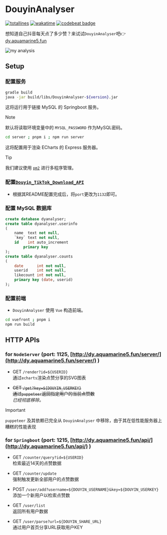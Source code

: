 # DouyinAnalyser

[![totallines](https://tokei.rs/b1/github/aquamarine5/DouyinAnalyser)](https://github.com/XAMPPRocky/tokei)
[![wakatime](https://wakatime.com/badge/github/aquamarine5/DouyinAnalyser.svg)](https://wakatime.com/badge/github/aquamarine5/DouyinAnalyser)
[![codebeat badge](https://codebeat.co/badges/5e8660c4-55d3-4381-8430-520ca63d3666)](https://codebeat.co/projects/github-com-aquamarine5-douyinanalyser-main)

想知道自己抖音每天点了多少赞？来试试`DouyinAnalyser`吧👉 [dy.aquamarine5.fun](http://dy.aquamarine5.fun)

![my analysis](http://dy.aquamarine5.fun/server/render?id=1)

## Setup

### 配置服务

```bash
gradle build
java -jar build/libs/DouyinAnalyser-${version}.jar
```

这将运行用于链接 MySQL 的 Springboot 服务。  

> [!NOTE]
> 默认将读取环境变量中的 `MYSQL_PASSWORD` 作为MySQL密码。

```bash
cd server ; pnpm i ; npm run server
```

这将配置用于渲染 ECharts 的 Express 服务器。

> [!TIP]
> 我们建议使用 [`pm2`](https://github.com/Unitech/pm2) 进行多程序管理。

### 配置[`Douyin_TikTok_Download_API`](https://github.com/Evil0ctal/Douyin_TikTok_Download_API)

- 根据其README配置完成后，将`port`更改为`1132`即可。

### 配置 MySQL 数据库

```sql
create database dyanalyser;
create table dyanalyser.userinfo
(
    name  text not null,
    `key` text not null,
    id    int auto_increment
        primary key
);
create table dyanalyser.counts
(
    date      int not null,
    userid    int not null,
    likecount int not null,
    primary key (date, userid)
);
```

### 配置前端

- `DouyinAnalyser` 使用 `Vue` 构造前端。

```bash
cd vuefront ; pnpm i
npm run build
```

## HTTP APIs

### for `NodeServer` (port: 1125, [http://dy.aquamarine5.fun/server/](http://dy.aquamarine5.fun/server/) )

- GET `/render?id=${USERID}`  
通过`echarts`渲染点赞分享的SVG图表

- <del>GET `/get?key=${DOUYIN_USERKEY}`  
通过`puppeteer`返回指定用户的当前点赞数</del>  
*已经彻底移除。*

> [!IMPORTANT]
> `puppeteer` 及其依赖已完全从 `DouyinAnalyser` 中移除，由于其在低性能服务器上糟糕的性能表现

### for `Springboot` (port: 1215, [http://dy.aquamarine5.fun/api/](http://dy.aquamarine5.fun/api/) )

- GET `/counter/query?id=${USERID}`  
检索最近14天的点赞数据

- GET `/counter/update`  
强制触发更新全部用户的点赞数据

- POST `/user/add?username=${DOUYIN_USERNAME}&key=${DOUYIN_USERKEY}`  
添加一个新用户以检索点赞数

- GET `/user/list`  
返回所有用户数据

- GET `/user/parse?url=${DOUYIN_SHARE_URL}`  
通过用户首页分享URL获取用户KEY

